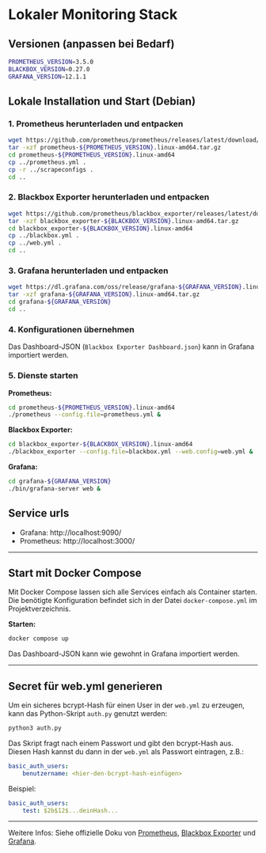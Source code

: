 
# Lokaler Monitoring Stack

## Versionen (anpassen bei Bedarf)

```bash
PROMETHEUS_VERSION=3.5.0
BLACKBOX_VERSION=0.27.0
GRAFANA_VERSION=12.1.1
```

## Lokale Installation und Start (Debian)

### 1. Prometheus herunterladen und entpacken
```bash
wget https://github.com/prometheus/prometheus/releases/latest/download/prometheus-${PROMETHEUS_VERSION}.linux-amd64.tar.gz
tar -xzf prometheus-${PROMETHEUS_VERSION}.linux-amd64.tar.gz
cd prometheus-${PROMETHEUS_VERSION}.linux-amd64
cp ../prometheus.yml .
cp -r ../scrapeconfigs .
cd ..
```

### 2. Blackbox Exporter herunterladen und entpacken
```bash
wget https://github.com/prometheus/blackbox_exporter/releases/latest/download/blackbox_exporter-${BLACKBOX_VERSION}.linux-amd64.tar.gz
tar -xzf blackbox_exporter-${BLACKBOX_VERSION}.linux-amd64.tar.gz
cd blackbox_exporter-${BLACKBOX_VERSION}.linux-amd64
cp ../blackbox.yml .
cp ../web.yml .
cd ..
```

### 3. Grafana herunterladen und entpacken
```bash
wget https://dl.grafana.com/oss/release/grafana-${GRAFANA_VERSION}.linux-amd64.tar.gz
tar -xzf grafana-${GRAFANA_VERSION}.linux-amd64.tar.gz
cd grafana-${GRAFANA_VERSION}
cd ..
```

### 4. Konfigurationen übernehmen
Das Dashboard-JSON (`Blackbox Exporter Dashboard.json`) kann in Grafana importiert werden.

### 5. Dienste starten

**Prometheus:**
```bash
cd prometheus-${PROMETHEUS_VERSION}.linux-amd64
./prometheus --config.file=prometheus.yml &
```

**Blackbox Exporter:**
```bash
cd blackbox_exporter-${BLACKBOX_VERSION}.linux-amd64
./blackbox_exporter --config.file=blackbox.yml --web.config=web.yml &
```

**Grafana:**
```bash
cd grafana-${GRAFANA_VERSION}
./bin/grafana-server web &
```

## Service urls
- Grafana: http://localhost:9090/
- Prometheus: http://localhost:3000/

---

## Start mit Docker Compose

Mit Docker Compose lassen sich alle Services einfach als Container starten. Die benötigte Konfiguration befindet sich in der Datei `docker-compose.yml` im Projektverzeichnis.

**Starten:**
```bash
docker compose up
```

Das Dashboard-JSON kann wie gewohnt in Grafana importiert werden.

---

## Secret für web.yml generieren

Um ein sicheres bcrypt-Hash für einen User in der `web.yml` zu erzeugen, kann das Python-Skript `auth.py` genutzt werden:

```bash
python3 auth.py
```

Das Skript fragt nach einem Passwort und gibt den bcrypt-Hash aus. Diesen Hash kannst du dann in der `web.yml` als Passwort eintragen, z.B.:

```yaml
basic_auth_users:
	benutzername: <hier-den-bcrypt-hash-einfügen>
```

Beispiel:
```yaml
basic_auth_users:
	test: $2b$12$...deinHash...
```

---
Weitere Infos: Siehe offizielle Doku von [Prometheus](https://prometheus.io/docs/introduction/overview/), [Blackbox Exporter](https://github.com/prometheus/blackbox_exporter) und [Grafana](https://grafana.com/docs/).